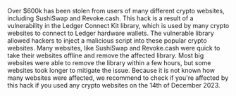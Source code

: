 Over $600k has been stolen from users of many different crypto websites, including SushiSwap and Revoke.cash. This hack is a result of a vulnerability in the Ledger Connect Kit library, which is used by many crypto websites to connect to Ledger hardware wallets. The vulnerable library allowed hackers to inject a malicious script into these popular crypto websites. Many websites, like SushiSwap and Revoke.cash were quick to take their websites offline and remove the affected library. Most big websites were able to remove the library within a few hours, but some websites took longer to mitigate the issue. Because it is not known how many websites were affected, we recommend to check if you're affected by this hack if you used any crypto websites on the 14th of December 2023.
